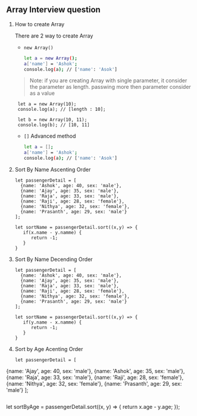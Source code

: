 ## Array Interview question
1. How to create Array

   There are 2 way to create Array
    - ```new Array()```

        ```sh
        let a = new Array();
        a['name'] = 'Ashok';
        console.log(a); // ['name': 'Asok']
        ```
     > Note: if you are creating Array with single parameter, it consider the parameter as length. passwing more then parameter consider as a value

        let a = new Array(10);
        console.log(a); // [length : 10];

        let b = new Array(10, 11);
        console.log(b); // [10, 11]

     - ```[]``` Advanced method

        ```sh
        let a = [];
        a['name'] = 'Ashok';
        console.log(a); // ['name': 'Asok']
        ```
2. Sort By Name Ascenting Order
   ```
   let passengerDetail = [
     {name: 'Ashok', age: 40, sex: 'male'},
     {name: 'Ajay', age: 35, sex: 'male'},
     {name: 'Raja', age: 33, sex: 'male'},
     {name: 'Raji', age: 28, sex: 'female'},
     {name: 'Nithya', age: 32, sex: 'female'},
     {name: 'Prasanth', age: 29, sex: 'male'}
   ];
   ```
   ```
   let sortName = passengerDetail.sort((x,y) => {
      if(x.name - y.namme) {
         return -1;
      }
   }
   ```
3. Sort By Name Decending Order
   ```
   let passengerDetail = [
     {name: 'Ashok', age: 40, sex: 'male'},
     {name: 'Ajay', age: 35, sex: 'male'},
     {name: 'Raja', age: 33, sex: 'male'},
     {name: 'Raji', age: 28, sex: 'female'},
     {name: 'Nithya', age: 32, sex: 'female'},
     {name: 'Prasanth', age: 29, sex: 'male'}
   ];
   ```
   ```
   let sortName = passengerDetail.sort((x,y) => {
      if(y.name - x.namme) {
         return -1;
      }
   }
   ```
4. Sort by Age Acenting Order
   ```
   let passengerDetail = [
  {name: 'Ajay', age: 40, sex: 'male'},
  {name: 'Ashok', age: 35, sex: 'male'},
  {name: 'Raja', age: 33, sex: 'male'},
  {name: 'Raji', age: 28, sex: 'female'},
  {name: 'Nithya', age: 32, sex: 'female'},
  {name: 'Prasanth', age: 29, sex: 'male'}
];
```
```
let sortByAge = passengerDetail.sort((x, y) => {
  return x.age - y.age;
});
```
